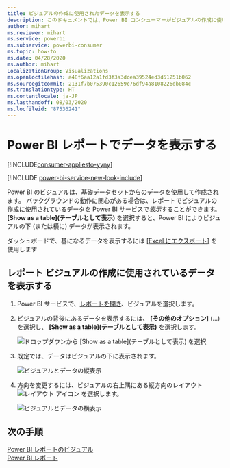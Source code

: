 ```yaml
---
title: ビジュアルの作成に使用されたデータを表示する
description: このドキュメントでは、Power BI コンシューマーがビジュアルの作成に使用するデータを "表示" する方法について説明します。
author: mihart
ms.reviewer: mihart
ms.service: powerbi
ms.subservice: powerbi-consumer
ms.topic: how-to
ms.date: 04/28/2020
ms.author: mihart
LocalizationGroup: Visualizations
ms.openlocfilehash: a48f6aa12a1fd3f3a3dcea39524ed3d51251b062
ms.sourcegitcommit: 2131f7b075390c12659c76df94a8108226db084c
ms.translationtype: HT
ms.contentlocale: ja-JP
ms.lasthandoff: 08/03/2020
ms.locfileid: "87536241"
---
```

# <a name="show-data-with-power-bi-reports"></a>Power BI レポートでデータを表示する

[!INCLUDE[consumer-appliesto-yyny](../includes/consumer-appliesto-yyny.md)]

[!INCLUDE [power-bi-service-new-look-include](../includes/power-bi-service-new-look-include.md)]

Power BI のビジュアルは、基礎データセットからのデータを使用して作成されます。 バックグラウンドの動作に関心がある場合は、レポートでビジュアルの作成に使用されているデータを Power BI サービスで*表示*することができます。 **[Show as a table]\(テーブルとして表示\)** を選択すると、Power BI によりビジュアルの下 (または横に) データが表示されます。

ダッシュボードで、基になるデータを表示するには [[Excel にエクスポート]](end-user-export.md) を使用します

## <a name="show-the-data-being-used-to-create-a-report-visual"></a>レポート ビジュアルの作成に使用されているデータを表示する
1. Power BI サービスで、[レポートを開き](end-user-report-open.md)、ビジュアルを選択します。  
2. ビジュアルの背後にあるデータを表示するには、 **[その他のオプション]** (...) を選択し、 **[Show as a table]\(テーブルとして表示\)** を選択します。
   
   ![ドロップダウンから [Show as a table]\(テーブルとして表示\) を選択](./media/end-user-show-data/power-bi-show-data-vertical.png)
3. 既定では、データはビジュアルの下に表示されます。
   
   ![ビジュアルとデータの縦表示](./media/end-user-show-data/power-bi-show-data-table.png)

4. 方向を変更するには、ビジュアルの右上隅にある縦方向のレイアウト ![レイアウト アイコン](media/end-user-show-data/power-bi-vertical-icon-new.png) を選択します。
   
   ![ビジュアルとデータの横表示](./media/end-user-show-data/power-bi-horizontal.png)

## <a name="next-steps"></a>次の手順
[Power BI レポートのビジュアル](../visuals/power-bi-report-visualizations.md)    
[Power BI レポート](end-user-reports.md)    
